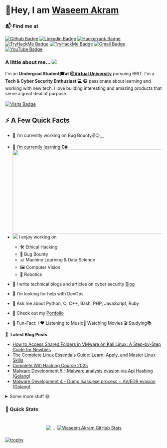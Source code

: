 <h1>🤙Hey, I am <a href="https://hackerwasii.com">Waseem Akram</a></h1>
</h1>

### 📬 Find me at

[![Github Badge](http://img.shields.io/badge/-Github-black?style=flat-square&logo=github&link=https://github.com/evildevill/)](https://github.com/evildevill/)
[![Linkedin Badge](https://img.shields.io/badge/-LinkedIn-blue?style=flat-square&logo=Linkedin&logoColor=white&link=https://www.linkedin.com/in/hackerwasii/)](https://www.linkedin.com/in/hackerwasii)
[![Hackerrank Badge](https://img.shields.io/badge/-Hackerrank-2EC866?style=flat-square&logo=HackerRank&logoColor=white&link=https://www.hackerrank.com/hackerwasi1)](https://www.hackerrank.com/hackerwasi1)
[![TryHackMe Badge](https://img.shields.io/badge/-TryHackMe-black?style=flat-square&logo=tryhackme&logoColor=white&link=https://tryhackme.com/p/hackerwasii)](https://tryhackme.com/p/hackerwasii)
[![TryHackMe Badge](https://img.shields.io/badge/-Facebook-blue?style=flat-square&logo=facebook&logoColor=white&link=https://facebook.com/hackerwasii)](https://facebook.com/hackerwasii)
[![Gmail Badge](https://img.shields.io/badge/-Gmail-d14836?style=flat-square&logo=Gmail&logoColor=white&link=mailto:hackerwasi1@gmail.com)](mailto:support@hackerwasii.com)
[![YouTube Badge](https://img.shields.io/badge/-Youtube-d14836?style=flat-square&logo=YouTube&logoColor=white&link=https://youtube.com/HackerWasii)](https://youtube.com/@hackerwasii)
<!-- [![DigitalOcean Referral Badge](https://web-platforms.sfo2.digitaloceanspaces.com/WWW/Badge%203.svg)](https://www.digitalocean.com/?refcode=bae435fce7a9&utm_campaign=Referral_Invite&utm_medium=Referral_Program&utm_source=badge) -->

### A little about me... <img src="https://media.giphy.com/media/VgCDAzcKvsR6OM0uWg/giphy.gif" width="50">

I'm an **Undergrad Student🎓at [@Virtual University](https://www.vu.edu.pk/)** pursuing BBIT. I'm a **Tech & Cyber Security Enthusiast 💻 😃** passionate about learning and working with new tech. I love building interesting and amazing products that serve a great deal of purpose. <br/><br/>
[![Visits Badge](https://visitor-badge.laobi.icu/badge?page_id=HackerWaSi)](https://hackerwasii.com)

## ⚡️ A Few Quick Facts

- 🔭 I’m currently working on Bug Bounty✌😉__
- 🌱 I’m currently learning **C#**
  <img width="490" height="270" src="https://media.giphy.com/media/9B8wYztAoe1zO/source.gif" align=right>

- <img src="https://media.giphy.com/media/WUlplcMpOCEmTGBtBW/giphy.gif" width="30"> I enjoy working on
  - 🛠 Ethical Hacking
  - 🐞 Bug Bounty
  - 📊 Machine Learning & Data Science
  - 🖼  Computer Vision
  - 🤖 Robotics
- 📝 I write technical blogs and articles on cyber security [Blog](https://hackerwasii.com/blog)
- 🤔 I’m looking for help with DevOps
- 💬 Ask me about Python, C, C++, Bash, PHP, JavaScript, Ruby
- 📙 Check out my [Portfolio](https://hackerwasii.com/)
- 🎉 Fun-Fact: I ❤️ Listening to Music🚀 Watching Movies 🎬 Studying📚

📕 &nbsp;**Latest Blog Posts**
<!-- BLOG-POST-LIST:START -->
- [How to Access Shared Folders in VMware on Kali Linux: A Step-by-Step Guide for Newbies](https://hackerwasii.com/blogposts/how-to-access-shared-folders-in-vmware-on-kali-linux-a-step-by-step-guide-for-newbies)
- [The Complete Linux Essentials Guide: Learn, Apply, and Master Linux Skills](https://hackerwasii.com/blogposts/the-complete-linux-essentials-guide-learn-apply-and-master-linux-skills)
- [Complete Wifi Hacking Course 2025](https://hackerwasii.com/blogposts/wifi-hacking-course)
- [Malware Development 5 - Malware analysis evasion via Api Hashing &lpar;Golang&rpar;](https://hackerwasii.com/blogposts/malware-development-5-malware-analysis-evasion-via-api-hashing-golang)
- [Malware Development 4 - Dump lsass.exe process + AV/EDR evasion &lpar;Golang&rpar;](https://hackerwasii.com/blogposts/malware-development-4-dump-lsassexe-process-avedr-evasion-golang)
<!-- BLOG-POST-LIST:END -->

<details>
  <summary>Some more stuff 😄</summary>
  
### 🖥️ My DevSetup
<img src="https://img.shields.io/badge/Legion-555555.svg?&style=flat-square&logo=Lenovo&logoColor=E2231A"> <img src="https://img.shields.io/badge/Windows-555555.svg?&style=flat-square&logo=windows&logoColor=0078D6"> <img src="https://img.shields.io/badge/Chrome-555555.svg?&style=flat-square&logo=google-chrome&logoColor=FABC0C"> <img src="https://img.shields.io/badge/VS Code-555555?style=flat-square&logo=visual-studio-code&logoColor=007ACC"> <img src="https://img.shields.io/badge/Terminal-555555.svg?&style=flat-square&logo=powershell&logoColor=white"> <img src="https://img.shields.io/badge/Jupyter-555555.svg?&style=flat-square&logo=jupyter&logoColor=F37626"> <img src="https://img.shields.io/badge/Spotify-555555.svg?&style=flat-square&logo=spotify&logoColor=1ED760">

### ⚙️ Some Tools and Tech I use

<code><img height="30" src="https://avatars0.githubusercontent.com/u/1525981?s=200&v=4"></code>
<code><img height="30" src="https://raw.githubusercontent.com/github/explore/80688e429a7d4ef2fca1e82350fe8e3517d3494d/topics/cpp/cpp.png"></code>
<code><img height="30" src="https://raw.githubusercontent.com/github/explore/80688e429a7d4ef2fca1e82350fe8e3517d3494d/topics/javascript/javascript.png"></code>
<code><img height="30" src="https://avatars3.githubusercontent.com/u/9950313?s=200&v=4"></code>
<code><img height="30" src="https://avatars1.githubusercontent.com/u/45120?s=200&v=4"></code>
<code><img height="30" src="https://raw.githubusercontent.com/github/explore/80688e429a7d4ef2fca1e82350fe8e3517d3494d/topics/html/html.png"></code>
<code><img height="30" src="https://avatars1.githubusercontent.com/u/1517864?s=200&v=4"></code>
<code><img height="30" src="https://avatars1.githubusercontent.com/u/2918581?s=200&v=4"></code>
<code><img height="30" src="https://avatars3.githubusercontent.com/u/18133?s=200&v=4"></code>
<code><img height="30" src="https://avatars1.githubusercontent.com/u/5009934?s=200&v=4"></code>
<code><img height="30" src="https://avatars0.githubusercontent.com/u/365630?s=88&v=4"></code>
<code><img height="30" src="https://avatars.githubusercontent.com/u/15658638"></code>
<code><img height="30" src="https://avatars.githubusercontent.com/u/34455048"></code>
<code><img height="30" src="https://raw.githubusercontent.com/github/explore/80688e429a7d4ef2fca1e82350fe8e3517d3494d/topics/raspberry-pi/raspberry-pi.png"></code>
<code><img height="30" src="https://avatars2.githubusercontent.com/u/1728152?s=200&v=4"></code>

</details>

### 🚀 Quick Stats

<p align="center">
<br>

<a href="https://github.com/evildevill">
  <img align="center" style="margin:0.5rem" src="https://github-readme-stats.vercel.app/api/top-langs/?username=evildevill&hide=html,css&title_color=ffffff&text_color=c9cacc&icon_color=4AB197&bg_color=1A2B34" />
</a>

<a href="https://github.com/evildevill">
  <img align="center" style="margin:0.5rem" src="https://github-readme-stats.vercel.app/api?username=evildevill&show_icons=true&line_height=27&count_private=true&title_color=ffffff&text_color=c9cacc&icon_color=4AB097&bg_color=1A2B34" alt="Waseem Akram GitHub Stats" />
</a>
<br>
</p>

<!-- [![Visits Badge](https://visitor-badge.laobi.icu/badge?page_id=HackerWaSi)](https://hackerwasii.com) -->

[![trophy](https://github-profile-trophy.vercel.app/?username=evildevill&theme=onedark)](https://github.com/evildevill)
</details>
